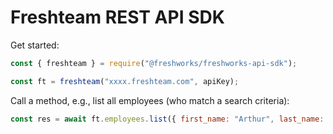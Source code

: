 # Freshteam REST API SDK

Get started:

```js
const { freshteam } = require("@freshworks/freshworks-api-sdk");

const ft = freshteam("xxxx.freshteam.com", apiKey);
```

Call a method, e.g., list all employees (who match a search criteria):

```js
const res = await ft.employees.list({ first_name: "Arthur", last_name: "Dent" });
```
